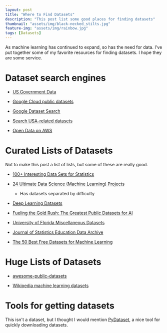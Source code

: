 ```yaml
---
layout: post
title: "Where to Find Datasets"
description: "This post list some good places for finding datasets"
thumbnail: "assets/img/black-necked_stilts.jpg"
feature-img: "assets/img/rainbow.jpg"
tags: [Datasets]
---
```


As machine learning has continued to expand, so has the need for data. I've put together some of my favorite resources for finding datasets. I hope they are some service.

# Dataset search engines

* [US Government Data](https://www.data.gov/)

* [Google Cloud public datasets](https://cloud.google.com/public-datasets)

* [Google Dataset Search](https://datasetsearch.research.google.com/)

* [Search USA-related datasets](https://datausa.io/)

* [Open Data on AWS](https://registry.opendata.aws/)

# Curated Lists of Datasets

Not to make this post a list of lists, but some of these are really good.

* [100+ Interesting Data Sets for Statistics](https://rs.io/100-interesting-data-sets-for-statistics/)

* [24 Ultimate Data Science (Machine Learning) Projects](https://www.analyticsvidhya.com/blog/2018/05/24-ultimate-data-science-projects-to-boost-your-knowledge-and-skills/)
  * Has datasets separated by difficulty

* [Deep Learning Datasets](https://www.analyticsvidhya.com/blog/2018/03/comprehensive-collection-deep-learning-datasets/)

* [Fueling the Gold Rush: The Greatest Public Datasets for AI](https://medium.com/startup-grind/fueling-the-ai-gold-rush-7ae438505bc2#.df6uz65q2)

* [University of Florida Miscellaneous Datasets](http://users.stat.ufl.edu/~winner/datasets.html)

* [Journal of Statistics Education Data Archive](http://jse.amstat.org/jse_data_archive.htm)

* [The 50 Best Free Datasets for Machine Learning](https://lionbridge.ai/datasets/the-50-best-free-datasets-for-machine-learning/)

# Huge Lists of Datasets

* [awesome-public-datasets](https://github.com/awesomedata/awesome-public-datasets)

* [Wikipedia machine learning datasets](https://en.wikipedia.org/wiki/List_of_datasets_for_machine-learning_research)

# Tools for getting datasets

This isn't a dataset, but I thought I would mention [PyDataset](https://github.com/iamaziz/PyDataset), a nice tool for quickly downloading datasets.
